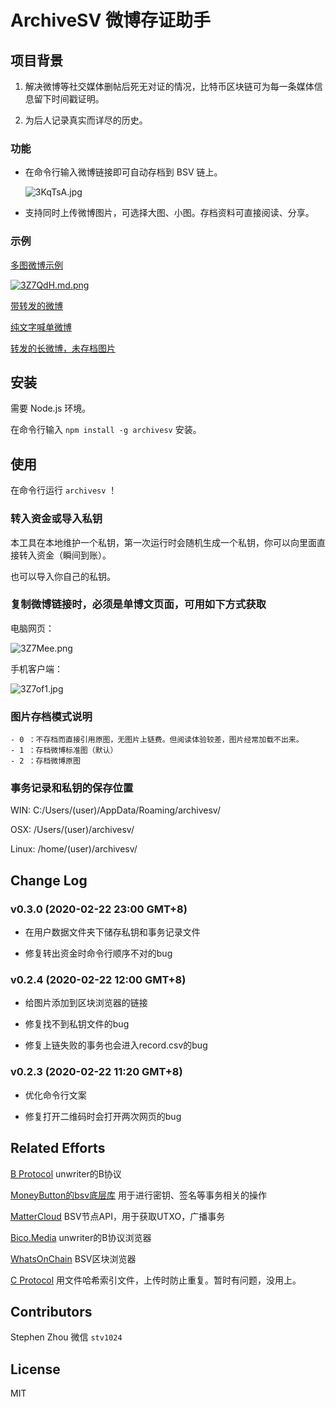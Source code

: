 # ArchiveSV 微博存证助手
 
## 项目背景

1. 解决微博等社交媒体删帖后死无对证的情况，比特币区块链可为每一条媒体信息留下时间戳证明。

1. 为后人记录真实而详尽的历史。

### 功能

- 在命令行输入微博链接即可自动存档到 BSV 链上。

    ![3KqTsA.jpg](https://s2.ax1x.com/2020/02/22/3KqTsA.jpg)

- 支持同时上传微博图片，可选择大图、小图。存档资料可直接阅读、分享。

### 示例

[多图微博示例](https://bico.media/a50c6f9f48eb598da3496175385d1c41f38e633f157b9f20fb74ed22154f2a00)

[![3Z7QdH.md.png](https://s2.ax1x.com/2020/02/20/3Z7QdH.md.png)](https://bico.media/a50c6f9f48eb598da3496175385d1c41f38e633f157b9f20fb74ed22154f2a00)

[带转发的微博](https://bico.media/268c5dd2639cbb7c273938c662a2dda793ae4ee81fa6d9271b6e49ac1710589c)

[纯文字喊单微博](https://bico.media/4d2680717cb9c7cd9f32a269548d9147babe98c741e7ce5050c5c3815c9bc07c)

[转发的长微博，未存档图片](https://bico.media/cb3f593ddb507fac786b3a43a98f9929a5b7e9314717c8d246494c23e8db7058)


## 安装

需要 Node.js 环境。

在命令行输入 ```npm install -g archivesv``` 安装。

## 使用

在命令行运行 ```archivesv``` ！

### 转入资金或导入私钥

本工具在本地维护一个私钥，第一次运行时会随机生成一个私钥，你可以向里面直接转入资金（瞬间到账）。

也可以导入你自己的私钥。

### 复制微博链接时，必须是单博文页面，可用如下方式获取

电脑网页：

![3Z7Mee.png](https://s2.ax1x.com/2020/02/20/3Z7Mee.png)

手机客户端：

![3Z7of1.jpg](https://s2.ax1x.com/2020/02/20/3Z7of1.jpg)

### 图片存档模式说明

    - 0 ：不存档而直接引用原图，无图片上链费。但阅读体验较差，图片经常加载不出来。
    - 1 ：存档微博标准图（默认）
    - 2 ：存档微博原图

### 事务记录和私钥的保存位置

WIN: C:/Users/(user)/AppData/Roaming/archivesv/

OSX: /Users/(user)/archivesv/

Linux: /home/(user)/archivesv/

## Change Log

### v0.3.0 (2020-02-22 23:00 GMT+8)

- 在用户数据文件夹下储存私钥和事务记录文件

- 修复转出资金时命令行顺序不对的bug

### v0.2.4 (2020-02-22 12:00 GMT+8)

- 给图片添加到区块浏览器的链接

- 修复找不到私钥文件的bug

- 修复上链失败的事务也会进入record.csv的bug

### v0.2.3 (2020-02-22 11:20 GMT+8)

- 优化命令行文案

- 修复打开二维码时会打开两次网页的bug

## Related Efforts

[B Protocol](https://github.com/unwriter/B) unwriter的B协议

[MoneyButton的bsv底层库](https://docs.moneybutton.com) 用于进行密钥、签名等事务相关的操作

[MatterCloud](https://www.mattercloud.net) BSV节点API，用于获取UTXO，广播事务

[Bico.Media](https://bico.media) unwriter的B协议浏览器

[WhatsOnChain](https://whatsonchain.com/) BSV区块浏览器

[C Protocol](https://c.bitdb.network) 用文件哈希索引文件，上传时防止重复。暂时有问题，没用上。

## Contributors

Stephen Zhou 微信 `stv1024`

## License

MIT